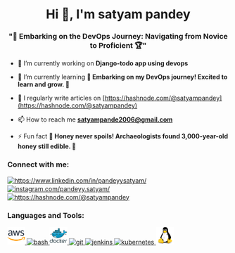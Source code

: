 <h1 align="center">Hi 👋, I'm satyam pandey</h1>
<h3 align="center">"🚀 Embarking on the DevOps Journey: Navigating from Novice to Proficient 🏆"</h3>

- 🔭 I’m currently working on **Django-todo app using devops**

- 🌱 I’m currently learning **🚀 Embarking on my DevOps journey! Excited to learn and grow. 🌱**

- 📝 I regularly write articles on [https://hashnode.com/@satyampandey](https://hashnode.com/@satyampandey)

- 📫 How to reach me **satyampande2006@gmail.com**

- ⚡ Fun fact **🌟 Honey never spoils! Archaeologists found 3,000-year-old honey still edible. 🍯**

<h3 align="left">Connect with me:</h3>
<p align="left">
<a href="https://linkedin.com/in/https://www.linkedin.com/in/pandeyysatyam/" target="blank"><img align="center" src="https://raw.githubusercontent.com/rahuldkjain/github-profile-readme-generator/master/src/images/icons/Social/linked-in-alt.svg" alt="https://www.linkedin.com/in/pandeyysatyam/" height="30" width="40" /></a>
<a href="https://instagram.com/instagram.com/pandeyy.satyam/" target="blank"><img align="center" src="https://raw.githubusercontent.com/rahuldkjain/github-profile-readme-generator/master/src/images/icons/Social/instagram.svg" alt="instagram.com/pandeyy.satyam/" height="30" width="40" /></a>
<a href="https://hashnode.com/https://hashnode.com/@satyampandey" target="blank"><img align="center" src="https://raw.githubusercontent.com/rahuldkjain/github-profile-readme-generator/master/src/images/icons/Social/hashnode.svg" alt="https://hashnode.com/@satyampandey" height="30" width="40" /></a>
</p>

<h3 align="left">Languages and Tools:</h3>
<p align="left"> <a href="https://aws.amazon.com" target="_blank" rel="noreferrer"> <img src="https://raw.githubusercontent.com/devicons/devicon/master/icons/amazonwebservices/amazonwebservices-original-wordmark.svg" alt="aws" width="40" height="40"/> </a> <a href="https://www.gnu.org/software/bash/" target="_blank" rel="noreferrer"> <img src="https://www.vectorlogo.zone/logos/gnu_bash/gnu_bash-icon.svg" alt="bash" width="40" height="40"/> </a> <a href="https://www.docker.com/" target="_blank" rel="noreferrer"> <img src="https://raw.githubusercontent.com/devicons/devicon/master/icons/docker/docker-original-wordmark.svg" alt="docker" width="40" height="40"/> </a> <a href="https://git-scm.com/" target="_blank" rel="noreferrer"> <img src="https://www.vectorlogo.zone/logos/git-scm/git-scm-icon.svg" alt="git" width="40" height="40"/> </a> <a href="https://www.jenkins.io" target="_blank" rel="noreferrer"> <img src="https://www.vectorlogo.zone/logos/jenkins/jenkins-icon.svg" alt="jenkins" width="40" height="40"/> </a> <a href="https://kubernetes.io" target="_blank" rel="noreferrer"> <img src="https://www.vectorlogo.zone/logos/kubernetes/kubernetes-icon.svg" alt="kubernetes" width="40" height="40"/> </a> <a href="https://www.linux.org/" target="_blank" rel="noreferrer"> <img src="https://raw.githubusercontent.com/devicons/devicon/master/icons/linux/linux-original.svg" alt="linux" width="40" height="40"/> </a> </p>
